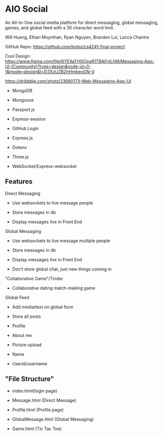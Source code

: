 # AIO Social

An All-In-One social media platform for direct messaging, global messaging, games, and global feed with a 30 character word limit.

Will Huang, Ethan Moynihan, Ryan Nguyen, Brandon Lui, Lucca Chantre 

GitHub Repo: <https://github.com/bmlui/cs4241-final-project> 

Cool Design: <https://www.figma.com/file/6YEXaTHGOsgR1TBAFnlLhM/Messaging-App-UI-(Community)?type=design&node-id=0-1&mode=design&t=D3XzUZB2hHmbeoGN-0>

<https://dribbble.com/shots/23680173-Web-Messaging-App-UI>

-   MongoDB

-   Mongoose

-   Passport.js

-   Express-session

-   GitHub Login

-   Express.js

-   Dotenv

-   Three.js

-   WebSocket/Express-websocket

## Features

Direct Messaging

-   Use websockets to live message people

-   Store messages in db

-   Display messages live in Front End

Global Messaging

-   Use websockets to live message multiple people

-   Store messages in db

-   Display messages live in Front End

-   Don't store global chat, just new things coming in

  "Collaborative Game"/Tinder

-   Collaborative dating match-making game

  Global Feed

-   Add media/text on global form

-   Store all posts

-   Profile

-   About me

-   Picture upload

-   Name

-   Userid/username

## "File Structure"

-   index.html(login page)

-   Message.html (Direct Message)

-   Profile.html (Profile page)

-   GlobalMessage.html (Global Messaging)

-   Game.html (Tic Tac Toe)
